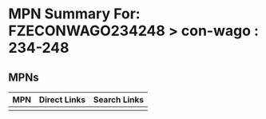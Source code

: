 



# MPN Summary For: FZECONWAGO234248 > con-wago : 234-248

## MPNs
  

|MPN|Direct Links|Search Links|
| :--- | :--- | :--- |
||||
